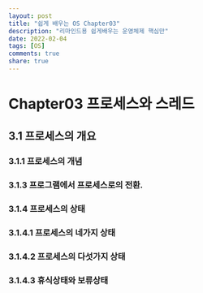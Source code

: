 ```yaml
---
layout: post
title: "쉽게 배우는 OS Chapter03"
description: "리마인드용 쉽게배우는 운영체제 핵심만"
date: 2022-02-04
tags: [OS]
comments: true
share: true
---
```

# Chapter03 프로세스와 스레드
## 3.1 프로세스의 개요
### 3.1.1 프로세스의 개념
### 3.1.3 프로그램에서 프로세스로의 전환.
### 3.1.4 프로세스의 상태
### 3.1.4.1 프로세스의 네가지 상태
### 3.1.4.2 프로세스의 다섯가지 상태
### 3.1.4.3 휴식상태와 보류상태
